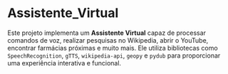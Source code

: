 # Assistente_Virtual
Este projeto implementa um **Assistente Virtual** capaz de processar comandos de voz, realizar pesquisas no Wikipedia, abrir o YouTube, encontrar farmácias próximas e muito mais. Ele utiliza bibliotecas como `SpeechRecognition`, `gTTS`, `wikipedia-api`, `geopy` e `pydub` para proporcionar uma experiência interativa e funcional.
